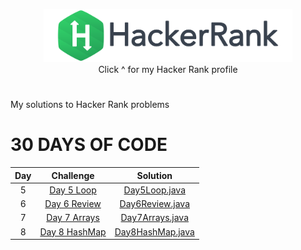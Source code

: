 <p align="center">
    <a href="https://www.hackerrank.com/mihaidobri">
        <img height=85 src="https://github.com/mihaidobri/HackerRank-MySolutions/blob/master/src/main/resources/images/hackerrank.svg">
    </a>
    <br>Click ^ for my Hacker Rank profile
</p>


#
My solutions to Hacker Rank problems

# 30 DAYS OF CODE

| Day |                                                Challenge                                              				  |                                                                                           Solution                                                                                                                              									    |
|:---:|:---------------------------------------------------------------------------------------------------------------------:|:-----------------------------------------------------------------------------------------------------------------------------------------------------------------------------------------------------------------------------------------------------------------------:|
|  5  | [Day 5 Loop](https://www.hackerrank.com/challenges/30-loop/problem)                                 				  | [Day5Loop.java](https://github.com/mihaidobri/HackerRank-MySolutions/blob/master/src/Day5Loop/Day5Loop.java)
|  6  | [Day 6 Review](https://www.hackerrank.com/challenges/30-review-loop/problem)                                 				  | [Day6Review.java](https://github.com/mihaidobri/HackerRank-MySolutions/blob/master/src/Day6Review/Day6Review.java)
|  7  | [Day 7 Arrays](https://www.hackerrank.com/challenges/30-arrays)                                 				  | [Day7Arrays.java](https://github.com/mihaidobri/HackerRank-MySolutions/blob/master/src/Day7Arrays/Day7Arrays.java)
|  8  | [Day 8 HashMap](https://www.hackerrank.com/challenges/30-dictionaries-and-maps/problems)                                 				  | [Day8HashMap.java](https://github.com/mihaidobri/HackerRank-MySolutions/blob/master/src/Day8AHashMap/Day8HashMap.java)